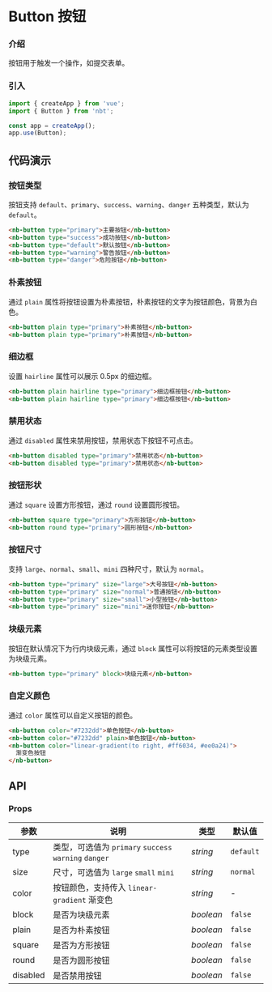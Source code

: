 # Button 按钮

### 介绍

按钮用于触发一个操作，如提交表单。

### 引入

```js
import { createApp } from 'vue';
import { Button } from 'nbt';

const app = createApp();
app.use(Button);
```

## 代码演示

### 按钮类型

按钮支持 `default`、`primary`、`success`、`warning`、`danger` 五种类型，默认为 `default`。

```html
<nb-button type="primary">主要按钮</nb-button>
<nb-button type="success">成功按钮</nb-button>
<nb-button type="default">默认按钮</nb-button>
<nb-button type="warning">警告按钮</nb-button>
<nb-button type="danger">危险按钮</nb-button>
```

### 朴素按钮

通过 `plain` 属性将按钮设置为朴素按钮，朴素按钮的文字为按钮颜色，背景为白色。

```html
<nb-button plain type="primary">朴素按钮</nb-button>
<nb-button plain type="primary">朴素按钮</nb-button>
```

### 细边框

设置 `hairline` 属性可以展示 0.5px 的细边框。

```html
<nb-button plain hairline type="primary">细边框按钮</nb-button>
<nb-button plain hairline type="primary">细边框按钮</nb-button>
```

### 禁用状态

通过 `disabled` 属性来禁用按钮，禁用状态下按钮不可点击。

```html
<nb-button disabled type="primary">禁用状态</nb-button>
<nb-button disabled type="primary">禁用状态</nb-button>
```
### 按钮形状

通过 `square` 设置方形按钮，通过 `round` 设置圆形按钮。

```html
<nb-button square type="primary">方形按钮</nb-button>
<nb-button round type="primary">圆形按钮</nb-button>
```

### 按钮尺寸

支持 `large`、`normal`、`small`、`mini` 四种尺寸，默认为 `normal`。

```html
<nb-button type="primary" size="large">大号按钮</nb-button>
<nb-button type="primary" size="normal">普通按钮</nb-button>
<nb-button type="primary" size="small">小型按钮</nb-button>
<nb-button type="primary" size="mini">迷你按钮</nb-button>
```

### 块级元素

按钮在默认情况下为行内块级元素，通过 `block` 属性可以将按钮的元素类型设置为块级元素。

```html
<nb-button type="primary" block>块级元素</nb-button>
```

### 自定义颜色

通过 `color` 属性可以自定义按钮的颜色。

```html
<nb-button color="#7232dd">单色按钮</nb-button>
<nb-button color="#7232dd" plain>单色按钮</nb-button>
<nb-button color="linear-gradient(to right, #ff6034, #ee0a24)">
  渐变色按钮
</nb-button>
```

## API

### Props

| 参数 | 说明 | 类型 | 默认值 |
| --- | --- | --- | --- |
| type | 类型，可选值为 `primary` `success` `warning` `danger` | _string_ | `default` |
| size | 尺寸，可选值为 `large` `small` `mini` | _string_ | `normal` |
| color | 按钮颜色，支持传入 `linear-gradient` 渐变色 | _string_ | - |
| block | 是否为块级元素 | _boolean_ | `false` |
| plain | 是否为朴素按钮 | _boolean_ | `false` |
| square | 是否为方形按钮 | _boolean_ | `false` |
| round | 是否为圆形按钮 | _boolean_ | `false` |
| disabled | 是否禁用按钮 | _boolean_ | `false` |